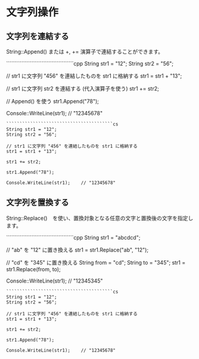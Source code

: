 文字列操作
===============================================================================

文字列を連結する
------------------------------------------------------------
String::Append() または +, += 演算子で連結することができます。


<sync-tabs>
````````````````````````````````````````cpp
String str1 = "12";
String str2 = "56";

// str1 に文字列 "456" を連結したものを str1 に格納する
str1 = str1 + "13";

// str1 に文字列 str2 を連結する (代入演算子を使う)
str1 += str2;

// Append() を使う
str1.Append("78");

Console::WriteLine(str1);    // "12345678"
````````````````````````````````````````
````````````````````````````````````````cs
String str1 = "12";
String str2 = "56";

// str1 に文字列 "456" を連結したものを str1 に格納する
str1 = str1 + "13";

str1 += str2;

str1.Append("78");

Console.WriteLine(str1);    // "12345678"
````````````````````````````````````````
</sync-tabs>


文字列を置換する
------------------------------------------------------------
String::Replace()　を使い、置換対象となる任意の文字と置換後の文字を指定します。

<sync-tabs>
````````````````````````````````````````cpp
String str1 = "abcdcd";

// "ab" を "12" に置き換える
str1 = str1.Replace("ab", "12");

// "cd" を "345" に置き換える
String from = "cd";
String to = "345";
str1 = str1.Replace(from, to);

Console::WriteLine(str1);    // "12345345"
````````````````````````````````````````
````````````````````````````````````````cs
String str1 = "12";
String str2 = "56";

// str1 に文字列 "456" を連結したものを str1 に格納する
str1 = str1 + "13";

str1 += str2;

str1.Append("78");

Console.WriteLine(str1);    // "12345678"
````````````````````````````````````````
</sync-tabs>
